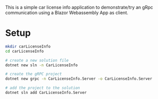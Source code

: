 This is a simple car license info application to demonstrate/try an gRpc communication using a Blazor Webassembly App as client.

# Setup
```bash
mkdir carLicenseInfo
cd carLicenseInfo

# create a new solution file
dotnet new sln -n CarLicenseInfo

# create the gRPC project
dotnet new grpc -n CarLicenseInfo.Server -o CarLicenseInfo.Server

# add the project to the solution
dotnet sln add CarLicenseInfo.Server
```